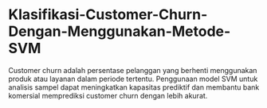 # Klasifikasi-Customer-Churn-Dengan-Menggunakan-Metode-SVM
Customer churn adalah persentase pelanggan yang berhenti menggunakan produk atau layanan dalam periode tertentu. Penggunaan model SVM untuk analisis sampel dapat meningkatkan kapasitas prediktif dan membantu bank komersial memprediksi customer churn dengan lebih akurat.
